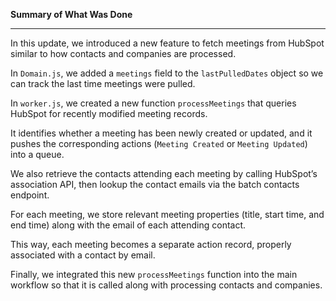 **Summary of What Was Done**

---

In this update, we introduced a new feature to fetch meetings from HubSpot similar to how contacts and companies are processed. 

In `Domain.js`, we added a `meetings` field to the `lastPulledDates` object so we can track the last time meetings were pulled. 

In `worker.js`, we created a new function `processMeetings` that queries HubSpot for recently modified meeting records. 

It identifies whether a meeting has been newly created or updated, and it pushes the corresponding actions (`Meeting Created` or `Meeting Updated`) into a queue. 

We also retrieve the contacts attending each meeting by calling HubSpot’s association API, then lookup the contact emails via the batch contacts endpoint. 

For each meeting, we store relevant meeting properties (title, start time, and end time) along with the email of each attending contact. 

This way, each meeting becomes a separate action record, properly associated with a contact by email. 

Finally, we integrated this new `processMeetings` function into the main workflow so that it is called along with processing contacts and companies.